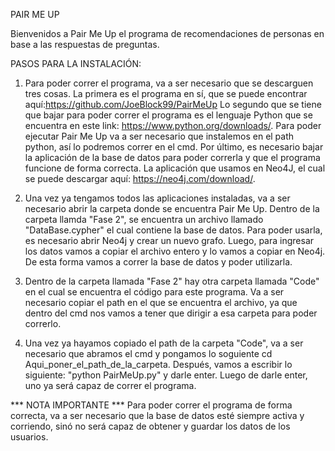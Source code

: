 PAIR ME UP

Bienvenidos a Pair Me Up el programa de recomendaciones de personas en base a las respuestas de preguntas.

PASOS PARA LA INSTALACIÓN:

1. Para poder correr el programa, va a ser necesario que se descarguen tres cosas. La primera es el programa en sí, que se puede encontrar aquí:https://github.com/JoeBlock99/PairMeUp
	Lo segundo que se tiene que bajar para poder correr el programa es el lenguaje Python que se encuentra en este link: https://www.python.org/downloads/. Para poder ejecutar Pair Me Up
	va a ser necesario que instalemos en el path python, así lo podremos correr en el cmd.
	Por último, es necesario bajar la aplicación de la base de datos para poder correrla y que el programa funcione de forma correcta. La aplicación que usamos en Neo4J, el cual se 
	puede descargar aquí: https://neo4j.com/download/.

2. Una vez ya tengamos todos las aplicaciones instaladas, va a ser necesario abrir la carpeta donde se encuentra Pair Me Up. Dentro de la carpeta llamda "Fase 2", se encuentra un archivo
	llamado "DataBase.cypher" el cual contiene la base de datos. Para poder usarla, es necesario abrir Neo4j y crear un nuevo grafo. Luego, para ingresar los datos vamos a copiar el archivo
	entero y lo vamos a copiar en Neo4j. De esta forma vamos a correr la base de datos y poder utilizarla.

3. Dentro de la carpeta llamada "Fase 2" hay otra carpeta llamada "Code" en el cual se encuentra el código para este programa. Va a ser necesario copiar el path en el que se encuentra el archivo,
	ya que dentro del cmd nos vamos a tener que dirigir a esa carpeta para poder correrlo. 

4. Una vez ya hayamos copiado el path de la carpeta "Code", va a ser necesario que abramos el cmd y pongamos lo soguiente cd Aqui_poner_el_path_de_la_carpeta. Después, vamos a escribir lo siguiente:
	"python PairMeUp.py" y darle enter. Luego de darle enter, uno ya será capaz de correr el programa.

*** NOTA IMPORTANTE ***
Para poder correr el programa de forma correcta, va a ser necesario que la base de datos esté siempre activa y corriendo, sinó no será capaz de obtener y guardar los datos de los usuarios. 
